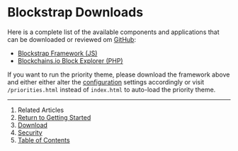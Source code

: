 Blockstrap Downloads
====================

Here is a complete list of the available components and applications that can be downloaded or reviewed om [GitHub](http://github.com/blockstrap):

* <a href="https://github.com/blockstrap/framework/archive/master.zip" class="ga-track" data-place="Docs-Download" data-action="Downloads">Blockstrap Framework (JS)</a>
* <a href="https://github.com/blockstrap/blockchains.io/archive/master.zip" class="ga-track" data-place="Docs-Download" data-action="Blockchains-Download">Blockchains.io Block Explorer (PHP)</a>

If you want to run the priority theme, please download the framework above and either either alter the [configuration](../../core/configuration/) settings accordingly or visit `/priorities.html` instead of `index.html` to auto-load the priority theme.

--------------------------------------------------------------------------------

1. Related Articles
2. [Return to Getting Started](../../started/)
3. [Download](../download/)
4. [Security](../security/)
5. [Table of Contents](../../../)
